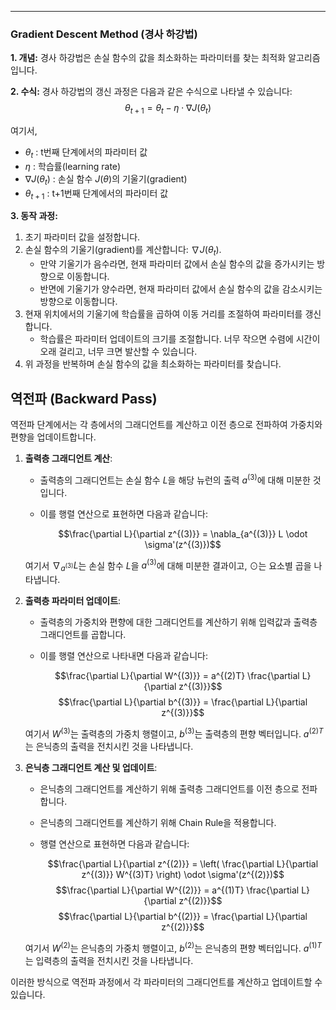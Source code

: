 
---
### Gradient Descent Method (경사 하강법)

**1. 개념:**
경사 하강법은 손실 함수의 값을 최소화하는 파라미터를 찾는 최적화 알고리즘입니다.

**2. 수식:**
경사 하강법의 갱신 과정은 다음과 같은 수식으로 나타낼 수 있습니다:
$$\theta_{t+1} = \theta_{t} - \eta \cdot \nabla J(\theta_{t})$$

여기서,
- $\theta_{t}$ : t번째 단계에서의 파라미터 값
- $\eta$  : 학습률(learning rate)
- $\nabla J(\theta_{t})$ : 손실 함수 $J(\theta)$의 기울기(gradient)
- $\theta_{t+1}$ : t+1번째 단계에서의 파라미터 값

**3. 동작 과정:**
1. 초기 파라미터 값을 설정합니다.
2. 손실 함수의 기울기(gradient)를 계산합니다: $\nabla J(\theta_{t})$.
   - 만약 기울기가 음수라면, 현재 파라미터 값에서 손실 함수의 값을 증가시키는 방향으로 이동합니다.
   - 반면에 기울기가 양수라면, 현재 파라미터 값에서 손실 함수의 값을 감소시키는 방향으로 이동합니다.
3. 현재 위치에서의 기울기에 학습률을 곱하여 이동 거리를 조절하여 파라미터를 갱신합니다.
   - 학습률은 파라미터 업데이트의 크기를 조절합니다. 너무 작으면 수렴에 시간이 오래 걸리고, 너무 크면 발산할 수 있습니다.
4. 위 과정을 반복하며 손실 함수의 값을 최소화하는 파라미터를 찾습니다.

## **역전파 (Backward Pass)** 

역전파 단계에서는 각 층에서의 그래디언트를 계산하고 이전 층으로 전파하여 가중치와 편향을 업데이트합니다.


1. **출력층 그래디언트 계산**:
   - 출력층의 그래디언트는 손실 함수 $L$을 해당 뉴런의 출력 $a^{(3)}$에 대해 미분한 것입니다.
   - 이를 행렬 연산으로 표현하면 다음과 같습니다:

     $$\frac{\partial L}{\partial z^{(3)}} = \nabla_{a^{(3)}} L \odot \sigma'(z^{(3)})$$

   여기서 $\nabla_{a^{(3)}} L$는 손실 함수 $L$을 $a^{(3)}$에 대해 미분한 결과이고, $\odot$는 요소별 곱을 나타냅니다.

2. **출력층 파라미터 업데이트**:
   - 출력층의 가중치와 편향에 대한 그래디언트를 계산하기 위해 입력값과 출력층 그래디언트를 곱합니다.
   - 이를 행렬 연산으로 나타내면 다음과 같습니다:

     $$\frac{\partial L}{\partial W^{(3)}} = a^{(2)T} \frac{\partial L}{\partial z^{(3)}}$$
     $$\frac{\partial L}{\partial b^{(3)}} = \frac{\partial L}{\partial z^{(3)}}$$

   여기서 $W^{(3)}$는 출력층의 가중치 행렬이고, $b^{(3)}$는 출력층의 편향 벡터입니다. $a^{(2)T}$는 은닉층의 출력을 전치시킨 것을 나타냅니다.

3. **은닉층 그래디언트 계산 및 업데이트**:
   - 은닉층의 그래디언트를 계산하기 위해 출력층 그래디언트를 이전 층으로 전파합니다.
   - 은닉층의 그래디언트를 계산하기 위해 Chain Rule을 적용합니다.
   - 행렬 연산으로 표현하면 다음과 같습니다:

     $$\frac{\partial L}{\partial z^{(2)}} = \left( \frac{\partial L}{\partial z^{(3)}} W^{(3)T} \right) \odot \sigma'(z^{(2)})$$
     $$\frac{\partial L}{\partial W^{(2)}} = a^{(1)T} \frac{\partial L}{\partial z^{(2)}}$$
     $$\frac{\partial L}{\partial b^{(2)}} = \frac{\partial L}{\partial z^{(2)}}$$

   여기서 $W^{(2)}$는 은닉층의 가중치 행렬이고, $b^{(2)}$는 은닉층의 편향 벡터입니다. $a^{(1)T}$는 입력층의 출력을 전치시킨 것을 나타냅니다.

이러한 방식으로 역전파 과정에서 각 파라미터의 그래디언트를 계산하고 업데이트할 수 있습니다.